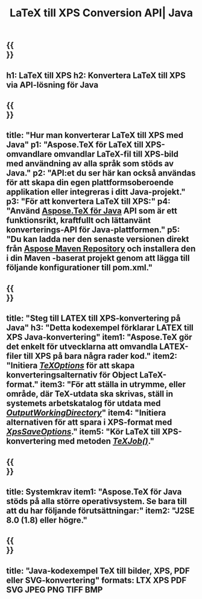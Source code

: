 ﻿---
translation: true
template: /_templates/_conversion-child-java.md
title: LaTeX till XPS Conversion API| Java
description: LaTeX till XPS konverteringsfunktion. Integrera detta lokala Java-bibliotek i ditt projekt eller använd plattformsoberoende applikationer för att konvertera LaTeX till XPS.
keywords: latex till xps api java, latex2xps integrera
url: /java/conversion/latex-to-xps/
family: tex
platformtag: java
feature: conversion
informat: LATEX
outformat: XPS
otherformats: PNG JPEG TIFF BMP PDF SVG
---

{{<section banner>}}
---
h1: LaTeX till XPS
h2: Konvertera LaTeX till XPS via API-lösning för Java
---

{{<section overview>}}
---
title: "Hur man konverterar LaTeX till XPS med Java"
p1: "Aspose.TeX för LaTeX till XPS-omvandlare omvandlar LaTeX-fil till XPS-bild med användning av alla språk som stöds av Java."
p2: "API:et du ser här kan också användas för att skapa din egen plattformsoberoende applikation eller integreras i ditt Java-projekt."
p3: "För att konvertera LaTeX till XPS:"
p4: "Använd [Aspose.TeX för Java](https://products.aspose.com/tex/java) API som är ett funktionsrikt, kraftfullt och lättanvänt konverterings-API för Java-plattformen."
p5: "Du kan ladda ner den senaste versionen direkt från [Aspose Maven Repository](https://repository.aspose.com/tex/) och installera den i din Maven -baserat projekt genom att lägga till följande konfigurationer till pom.xml."
---

{{<section feature1>}}
---
title: "Steg till LATEX till XPS-konvertering på Java"
h3: "Detta kodexempel förklarar LATEX till XPS Java-konvertering"
item1: "Aspose.TeX gör det enkelt för utvecklarna att omvandla LATEX-filer till XPS på bara några rader kod."
item2: "Initiera [*TeXOptions*](https://reference.aspose.com/tex/java/com.aspose.tex/TeXOptions) för att skapa konverteringsalternativ för Object LaTeX-format."
item3: "För att ställa in utrymme, eller område, där TeX-utdata ska skrivas, ställ in systemets arbetskatalog för utdata med [*OutputWorkingDirectory*](https://reference.aspose.com/tex/java/com.aspose.tex/TeXOptions#getOutputWorkingDirectory--)"
item4: "Initiera alternativen för att spara i XPS-format med [*XpsSaveOptions*](https://reference.aspose.com/tex/java/com.aspose.tex.rendering/XpsSaveOptions)."
item5: "Kör LaTeX till XPS-konvertering med metoden [*TeXJob()*](https://reference.aspose.com/tex/java/com.aspose.tex/TeXJob)."
---

{{<section feature2>}}
---
title: Systemkrav
item1: "Aspose.TeX för Java stöds på alla större operativsystem. Se bara till att du har följande förutsättningar:"
item2: "J2SE 8.0 (1.8) eller högre."
---

{{<section widget>}}
---
title: "Java-kodexempel TeX till bilder, XPS, PDF eller SVG-konvertering"
formats: LTX XPS PDF SVG JPEG PNG TIFF BMP
---
